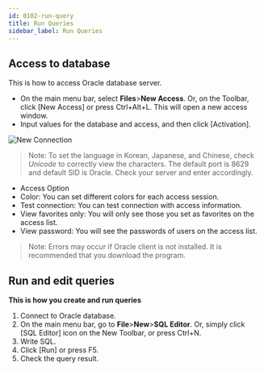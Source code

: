 ```yaml
---
id: 0102-run-query
title: Run Queries
sidebar_label: Run Queries
---
```



## Access to database

This is how to access Oracle database server.

- On the main menu bar, select **Files**>**New Access**. Or, on the Toolbar, click [New Access] or press Ctrl+Alt+L. This will open a new access window. 
- Input values for the database and access, and then click [Activation].

![New Connection](https://s3.ap-northeast-2.amazonaws.com/sqlgate-manual-content/C0DC7094EF271F7BC9CA82FBEAFFDCB2.jpg)

> Note: To set the language in Korean, Japanese, and Chinese, check *Unicode* to correctly view the characters. The default port is 8629 and default SID is Oracle. Check your server and enter accordingly.

- Access Option
- Color: You can set different colors for each access session.
- Test connection: You can test connection with access information.
- View favorites only: You will only see those you set as favorites on the access list.
- View password: You will see the passwords of users on the access list.
> Note: Errors may occur if Oracle client is not installed. It is recommended that you download the program.

## Run and edit queries

**This is how you create and run queries**
1. Connect to Oracle database.
2. On the main menu bar, go to **File**>**New**>**SQL Editor**. Or, simply click [SQL Editor] icon on the New Toolbar, or press Ctrl+N.
3. Write SQL.
4. Click [Run] or press F5.
5. Check the query result.
